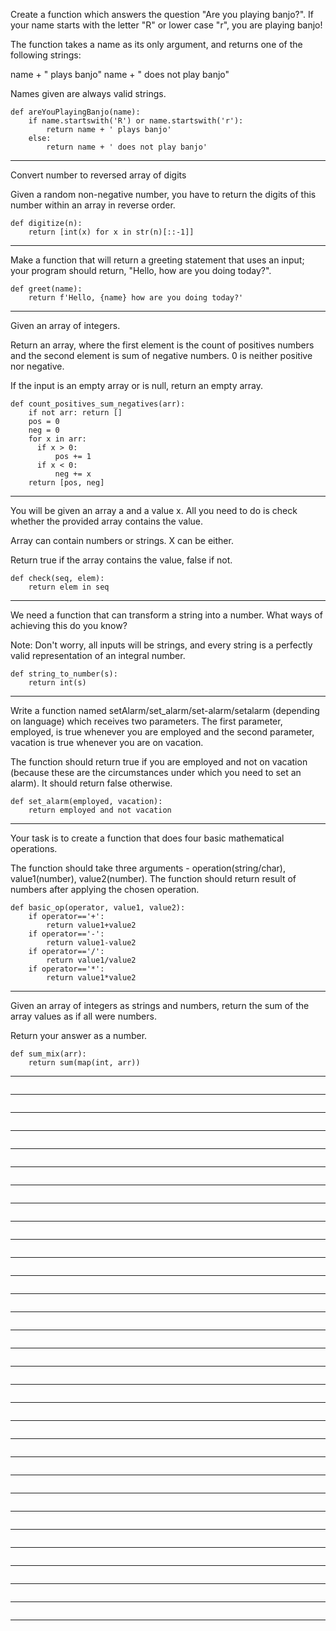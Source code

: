 Create a function which answers the question "Are you playing banjo?".
If your name starts with the letter "R" or lower case "r", you are playing banjo!

The function takes a name as its only argument, and returns one of the following strings:

name + " plays banjo" 
name + " does not play banjo"

Names given are always valid strings.
```
def areYouPlayingBanjo(name):
    if name.startswith('R') or name.startswith('r'):
        return name + ' plays banjo'
    else:
        return name + ' does not play banjo'
```
_________________________________________________________________________________________________________________________________
Convert number to reversed array of digits

Given a random non-negative number, you have to return the digits of this number within an array in reverse order.
```
def digitize(n):
    return [int(x) for x in str(n)[::-1]]
```
_________________________________________________________________________________________________________________________________
Make a function that will return a greeting statement that uses an input; your program should return, "Hello, <name> how are you doing today?".
```
def greet(name):
    return f'Hello, {name} how are you doing today?'
```
_________________________________________________________________________________________________________________________________
Given an array of integers.

Return an array, where the first element is the count of positives numbers and the second element is sum of negative numbers. 0 is neither positive nor negative.

If the input is an empty array or is null, return an empty array.
```
def count_positives_sum_negatives(arr):
    if not arr: return []
    pos = 0
    neg = 0
    for x in arr:
      if x > 0:
          pos += 1
      if x < 0:
          neg += x
    return [pos, neg]
```
_________________________________________________________________________________________________________________________________
You will be given an array a and a value x. All you need to do is check whether the provided array contains the value.

Array can contain numbers or strings. X can be either.

Return true if the array contains the value, false if not.

```
def check(seq, elem):
    return elem in seq
```
_________________________________________________________________________________________________________________________________
We need a function that can transform a string into a number. What ways of achieving this do you know?

Note: Don't worry, all inputs will be strings, and every string is a perfectly valid representation of an integral number.
```
def string_to_number(s):
    return int(s)
```
_________________________________________________________________________________________________________________________________
Write a function named setAlarm/set_alarm/set-alarm/setalarm (depending on language) which receives two parameters. The first parameter, employed, is true whenever you are employed and the second parameter, vacation is true whenever you are on vacation.

The function should return true if you are employed and not on vacation (because these are the circumstances under which you need to set an alarm). It should return false otherwise.
```
def set_alarm(employed, vacation):
    return employed and not vacation
```
_________________________________________________________________________________________________________________________________
Your task is to create a function that does four basic mathematical operations.

The function should take three arguments - operation(string/char), value1(number), value2(number).
The function should return result of numbers after applying the chosen operation.
```
def basic_op(operator, value1, value2):
    if operator=='+':
        return value1+value2
    if operator=='-':
        return value1-value2
    if operator=='/':
        return value1/value2
    if operator=='*':
        return value1*value2
```
_________________________________________________________________________________________________________________________________
Given an array of integers as strings and numbers, return the sum of the array values as if all were numbers.

Return your answer as a number.
```
def sum_mix(arr):
    return sum(map(int, arr))
```
_________________________________________________________________________________________________________________________________

```

```
_________________________________________________________________________________________________________________________________

```

```
_________________________________________________________________________________________________________________________________

```

```
_________________________________________________________________________________________________________________________________

```

```
_________________________________________________________________________________________________________________________________

```

```
_________________________________________________________________________________________________________________________________

```

```
_________________________________________________________________________________________________________________________________

```

```
_________________________________________________________________________________________________________________________________

```

```
_________________________________________________________________________________________________________________________________

```

```
_________________________________________________________________________________________________________________________________
```

```
_________________________________________________________________________________________________________________________________

```

```
_________________________________________________________________________________________________________________________________

```

```
_________________________________________________________________________________________________________________________________

```

```
_________________________________________________________________________________________________________________________________

```

```
_________________________________________________________________________________________________________________________________

```

```
_________________________________________________________________________________________________________________________________

```

```
_________________________________________________________________________________________________________________________________

```

```
_________________________________________________________________________________________________________________________________

```

```
_________________________________________________________________________________________________________________________________

```

```
_________________________________________________________________________________________________________________________________

```

```
_________________________________________________________________________________________________________________________________

```

```
_________________________________________________________________________________________________________________________________

```

```
_________________________________________________________________________________________________________________________________

```

```
_________________________________________________________________________________________________________________________________

```

```
_________________________________________________________________________________________________________________________________

```

```
_________________________________________________________________________________________________________________________________

```

```
_________________________________________________________________________________________________________________________________
```

```
_________________________________________________________________________________________________________________________________

```

```
_________________________________________________________________________________________________________________________________

```

```
_________________________________________________________________________________________________________________________________
```

```
_________________________________________________________________________________________________________________________________
